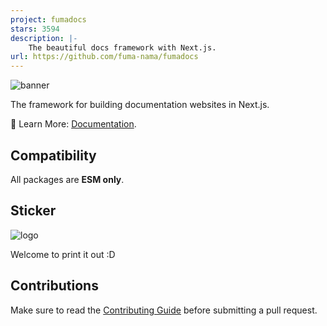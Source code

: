 ```yaml
---
project: fumadocs
stars: 3594
description: |-
    The beautiful docs framework with Next.js.
url: https://github.com/fuma-nama/fumadocs
---
```


![banner](./apps/docs/public/banner.png)

The framework for building documentation websites in Next.js.

📘 Learn More: [Documentation](https://fumadocs.vercel.app).

## Compatibility

All packages are **ESM only**.

## Sticker

![logo](./documents/logo.png)

Welcome to print it out :D

## Contributions

Make sure to read the [Contributing Guide](/.github/contributing.md) before submitting a pull request.

